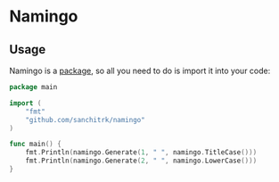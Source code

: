 # Namingo

## Usage

Namingo is a [package](https://golang.org/doc/code#ImportingRemote), so all you need to do is import it into your code:
```go
package main

import (
	"fmt"
	"github.com/sanchitrk/namingo"
)

func main() {
    fmt.Println(namingo.Generate(1, " ", namingo.TitleCase()))
    fmt.Println(namingo.Generate(2, " ", namingo.LowerCase()))
}
```
